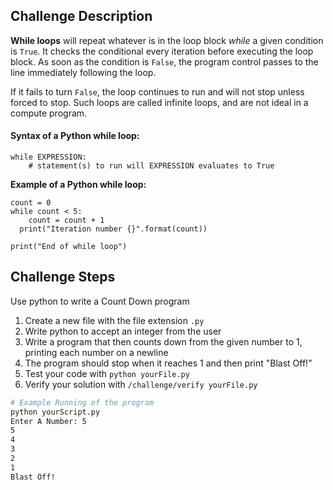 ## Challenge Description
**While loops** will repeat whatever is in the loop block *while* a given condition is `True`. It checks the conditional every iteration before executing the loop block. As soon as the condition is `False`, the program control passes to the line immediately following the loop.

If it fails to turn `False`, the loop continues to run and will not stop unless forced to stop. Such loops are called infinite loops, and are not ideal in a compute program.

#### Syntax of a Python while loop:
```
while EXPRESSION:
	# statement(s) to run will EXPRESSION evaluates to True
```

**Example of a Python while loop:**
```
count = 0
while count < 5:
	count = count + 1
  print("Iteration number {}".format(count))

print("End of while loop")
```

## Challenge Steps
Use python to write a Count Down program

1. Create a new file with the file extension `.py`
2. Write python to accept an integer from the user
3. Write a program that then counts down from the given number to 1, printing each number on a newline
4. The program should stop when it reaches 1 and then print "Blast Off!"
5. Test your code with `python yourFile.py`
6. Verify your solution with `/challenge/verify yourFile.py`

```bash
# Example Running of the program
python yourScript.py
Enter A Number: 5
5
4
3
2
1
Blast Off!
```

